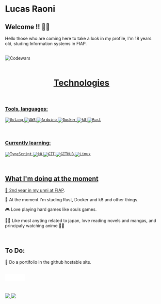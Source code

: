 # Lucas Raoni

## Welcome !! 👋👋

Hello those who are coming here to take a look in my profile, I'm 18 years old, studing Information systems in FIAP.

<br>
<a href="https://www.codewars.com/users/mahauni" target="_blank"><img align="left" alt="Codewars" src="https://www.codewars.com/users/mahauni/badges/large" />
<br>
  
<br>
<h1 align="center">Technologies</h1>
<br>

  
### Tools, languages:
  
<code><img width="40px" src="https://cdn.jsdelivr.net/gh/devicons/devicon/icons/go/go-original-wordmark.svg" title="Golang"/></code>
<code><img width="40px" src="https://cdn.jsdelivr.net/gh/devicons/devicon/icons/amazonwebservices/amazonwebservices-original.svg" title = "AWS"/></code>
<code><img width="40px" src="https://cdn.jsdelivr.net/gh/devicons/devicon/icons/arduino/arduino-original.svg" title="Arduino"/></code>
<code><img width="40px" src="https://cdn.jsdelivr.net/gh/devicons/devicon/icons/docker/docker-original.svg" title="Docker"/></code>
<code><img width="40px" src="https://cdn.jsdelivr.net/gh/devicons/devicon/icons/kubernetes/kubernetes-plain.svg" title="k8"/></code>
<code><img width="40px" src="https://cdn.jsdelivr.net/gh/devicons/devicon/icons/rust/rust-plain.svg" title="Rust"/></code>  
<br>
<br>

### Currently learning:

<!-- <code><img width="40px" src="https://cdn.jsdelivr.net/gh/devicons/devicon/icons/c/c-original.svg" title="C"/></code> -->
<code><img width="40px" src="https://cdn.jsdelivr.net/gh/devicons/devicon/icons/typescript/typescript-original.svg" title="TypeScript"/></code>
<code><img width="40px" src="https://cdn.jsdelivr.net/gh/devicons/devicon/icons/kubernetes/kubernetes-plain.svg" title="k8"/></code>
<code><img width="40px" src="https://cdn.jsdelivr.net/gh/devicons/devicon/icons/git/git-original.svg" title = "GIT"/></code>
<code><img width="40px" src="https://cdn.jsdelivr.net/gh/devicons/devicon/icons/github/github-original.svg" title = "GITHUB"/></code>
<code><img width="40px" src="https://cdn.jsdelivr.net/gh/devicons/devicon/icons/linux/linux-original.svg" title="Linux"/></code>

<br>

## What I'm doing at the moment

<div display="inline-block">
 <p align="left">🏢 2nd year in my unni at <a href="https://www.fiap.com.br/">FIAP</a>.</p>
 <p align="left">💾 At the moment I'm studing Rust, Docker and k8 and other things.</p>
 <p align="left">🎮 Love playing hard games like souls games.</p>
 <p align="left"> 🗾🏯 Like most anyting related to japan, love reading novels and mangas, and principaly watching anime 🗼🗻</p>
</div>
</br>
  
## To Do:
<div display="inline-block">
 <p align="left">💭 Do a portifolio in the github hostable site.</p>
</div>

<br>
<a href="https://www.instagram.com/lucas.mahauni" target="_blank"><img align="left" alt="Instagram" width="22px" src="https://github.com/Aakarsh-B/trying-repos/blob/master/insta.svg" />
<a href="https://twitter.com/mahauni2004" target="_blank"><img align="left" alt="Twitter" width="22px" src="https://github.com/Aakarsh-B/trying-repos/blob/master/twitter.svg" />
<a href="https://www.linkedin.com/in/lucasmahuni2004/" target="_blank"><img align="left" alt="LinkedIn" width="22px" src="https://github.com/Aakarsh-B/trying-repos/blob/master/linkedin.svg" />

<br>

##
<br>
<div>
<a href="https://github.com/mahauni">
<img height="180em" src="https://github-readme-stats-mahauni.vercel.app/api/top-langs/?username=mahauni&layout=compact&hide=html,css&langs_count=7&theme=midnight-purple"/>
<img height="180em" src="https://github-readme-stats-mahauni.vercel.app/api?username=mahauni&show_icons=true&theme=midnight-purple&include_all_commits=true&count_private=true"/>
</div>

##
